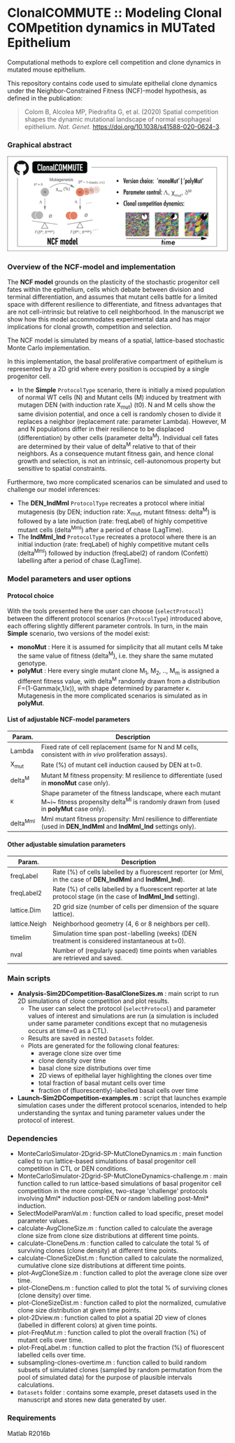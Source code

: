 # ClonalCOMMUTE :: Modeling Clonal COMpetition dynamics in MUTated Epithelium
Computational methods to explore cell competition and clone dynamics in mutated mouse epithelium.

This repository contains code used to simulate epithelial clone dynamics under the Neighbor-Constrained Fitness (NCF)-model hypothesis, as defined in the publication:
  > Colom B, Alcolea MP, Piedrafita G, et al. (2020) Spatial competition shapes the dynamic mutational landscape of normal esophageal epithelium. _Nat. Genet._ https://doi.org/10.1038/s41588-020-0624-3.

### Graphical abstract
![GraphicalAbstract](https://github.com/gp10/ClonalCOMMUTE/blob/master/Graphical_abstract_ClonalCOMMUTE.png)

### Overview of the NCF-model and implementation
The **NCF model** grounds on the plasticity of the stochastic progenitor cell fates within the epithelium, cells which debate between division and terminal differentiation, and assumes that mutant cells battle for a limited space with different resilience to differentiate, and fitness advantages that are not cell-intrinsic but relative to cell neighborhood. In the manuscript we show how this model accommodates experimental data and has major implications for clonal growth, competition and selection.

The NCF model is simulated by means of a spatial, lattice-based stochastic Monte Carlo implementation.

In this implementation, the basal proliferative compartment of epithelium is represented by a 2D grid where every position is occupied by a single progenitor cell.
- In the **Simple** `ProtocolType` scenario, there is initially a mixed population of normal WT cells (N) and Mutant cells (M) induced by treatment with mutagen DEN (with induction rate X<sub>mut</sub>) (t0). N and M cells show the same division potential, and once a cell is randomly chosen to divide it replaces a neighbor (replacement rate: parameter Lambda). However, M and N populations differ in their resilience to be displaced (differentiation) by other cells (parameter delta<sup>M</sup>). Individual cell fates are determined by their value of delta<sup>M</sup> relative to that of their neighbors. As a consequence mutant fitness gain, and hence clonal growth and selection, is not an intrinsic, cell-autonomous property but sensitive to spatial constraints.

Furthermore, two more complicated scenarios can be simulated and used to challenge our model inferences:
- The **DEN_IndMml** `ProtocolType` recreates a protocol where initial mutagenesis (by DEN; induction rate: X<sub>mut</sub>, mutant fitness: delta<sup>M</sup>) is followed by a late induction (rate: freqLabel) of highly competitive mutant cells (delta<sup>Mml</sup>) after a period of chase (LagTime).
- The **IndMml_Ind** `ProtocolType` recreates a protocol where there is an initial induction (rate: freqLabel) of highly competitive mutant cells (delta<sup>Mml</sup>) followed by induction (freqLabel2) of random (Confetti) labelling after a period of chase (LagTime).

### Model parameters and user options

#### Protocol choice
With the tools presented here the user can choose (`selectProtocol`) between the different protocol scenarios (`ProtocolType`) introduced above, each offering slightly different parameter controls. In turn, in the main **Simple** scenario, two versions of the model exist:
- **monoMut** : Here it is assumed for simplicity that all mutant cells M take the same value of fitness (delta<sup>M</sup>), i.e. they share the same mutated genotype.
- **polyMut** : Here every single mutant clone M<sub>1</sub>, M<sub>2</sub>, .., M<sub>m</sub> is assigned a different fitness value, with delta<sup>M</sup> randomly drawn from a distribution F=(1-Gamma(κ,1/κ)), with shape determined by parameter κ.
Mutagenesis in the more complicated scenarios is simulated as in **polyMut**.

#### List of adjustable NCF-model parameters
| Param.     | Description |
| --------   | ----------- |
| Lambda     | Fixed rate of cell replacement (same for N and M cells, consistent with _in vivo_ proliferation assays). |
| X<sub>mut</sub>     | Rate (%) of mutant cell induction caused by DEN at t=0. |
| delta<sup>M</sup>   | Mutant M fitness propensity: M resilience to differentiate (used in **monoMut** case only). |
| κ          | Shape parameter of the fitness landscape, where each mutant M~i~ fitness propensity delta<sup>Mi</sup> is randomly drawn from (used in **polyMut** case only).  |
| delta<sup>Mml</sup> | Mml mutant fitness propensity: Mml resilience to differentiate (used in **DEN_IndMml** and **IndMml_Ind** settings only). |

#### Other adjustable simulation parameters
| Param.        | Description |
| --------      | ----------- |
| freqLabel 	| Rate (%) of cells labelled by a fluorescent reporter (or Mml, in the case of **DEN_IndMml** and **IndMml_Ind**). |
| freqLabel2    | Rate (%) of cells labelled by a fluorescent reporter at late protocol stage (in the case of **IndMml_Ind** setting). |
| lattice.Dim   | 2D grid size (number of cells per dimension of the square lattice). |
| lattice.Neigh | Neighborhood geometry (4, 6 or 8 neighbors per cell). |
| timelim       | Simulation time span post-labelling (weeks) (DEN treatment is considered instantaneous at t=0). |
| nval        	| Number of (regularly spaced) time points when variables are retrieved and saved. |

### Main scripts
- **Analysis-Sim2DCompetition-BasalCloneSizes.m** : main script to run 2D simulations of clone competition and plot results.
  + The user can select the protocol (`selectProtocol`) and parameter values of interest and simulations are run (a simulation is included under same parameter conditions except that no mutagenesis occurs at time=0 as a CTL).
  + Results are saved in nested `Datasets` folder.
  + Plots are generated for the following clonal features:
    * average clone size over time
    * clone density over time
    * basal clone size distributions over time
    * 2D views of epithelial layer highlighting the clones over time
    * total fraction of basal mutant cells over time
    * fraction of (fluorescently)-labelled basal cells over time
- **Launch-Sim2DCompetition-examples.m** : script that launches example simulation cases under the different protocol scenarios, intended to help understanding the syntax and tuning parameter values under the protocol of interest.

### Dependencies
- MonteCarloSimulator-2Dgrid-SP-MutCloneDynamics.m : main function called to run lattice-based simulations of basal progenitor cell competition in CTL or DEN conditions.
- MonteCarloSimulator-2Dgrid-SP-MutCloneDynamics-challenge.m : main function called to run lattice-based simulations of basal progenitor cell competition in the more complex, two-stage 'challenge' protocols involving Mml* induction post-DEN or random labelling post-Mml* induction.
- SelectModelParamVal.m : function called to load specific, preset model parameter values.
- calculate-AvgCloneSize.m : function called to calculate the average clone size from clone size distributions at different time points.
- calculate-CloneDens.m : function called to calculate the total % of surviving clones (clone density) at different time points.
- calculate-CloneSizeDist.m : function called to calculate the normalized, cumulative clone size distributions at different time points.
- plot-AvgCloneSize.m : function called to plot the average clone size over time.
- plot-CloneDens.m : function called to plot the total % of surviving clones (clone density) over time.
- plot-CloneSizeDist.m : function called to plot the normalized, cumulative clone size distribution at given time points.
- plot-2Dview.m : function called to plot a spatial 2D view of clones (labelled in different colors) at given time points.
- plot-FreqMut.m : function called to plot the overall fraction (%) of mutant cells over time.
- plot-FreqLabel.m : function called to plot the fraction (%) of fluorescent labelled cells over time.
- subsampling-clones-overtime.m : function called to build random subsets of simulated clones (sampled by random permutation from the pool of simulated data) for the purpose of plausible intervals calculations.
- `Datasets` folder : contains some example, preset datasets used in the manuscript and stores new data generated by user.

### Requirements
Matlab R2016b


